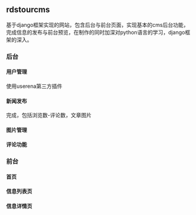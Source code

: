 ## rdstourcms
基于django框架实现的网站，包含后台与前台页面，实现基本的cms后台功能，完成信息的发布与前台预览，在制作的同时加深对python语言的学习，django框架的深入。

### 后台
#### 用户管理
使用userena第三方插件
#### 新闻发布
完成，包括浏览数-评论数，文章图片
#### 图片管理
#### 评论功能


### 前台
#### 首页
#### 信息列表页
#### 信息详情页

